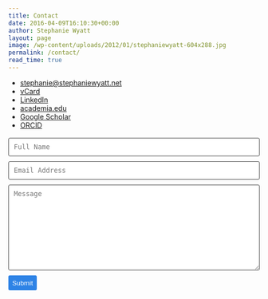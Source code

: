 ```yaml
---
title: Contact
date: 2016-04-09T16:10:30+00:00
author: Stephanie Wyatt
layout: page
image: /wp-content/uploads/2012/01/stephaniewyatt-604x288.jpg
permalink: /contact/
read_time: true
---
```

- [stephanie@stephaniewyatt.net](mailto:stephanie@stephaniewyatt.net)
- [vCard](/documents/stephaniewyatt.tel.vcf)
- [LinkedIn](http://stephaniewyatt.in)
- [academia.edu](https://tcu.academia.edu/StephanieWyatt)
- [Google Scholar](https://scholar.google.com/citations?user=43gFBr8AAAAJ)
- [ORCID](https://orcid.org/0000-0002-4472-5316)

<!-- modify this form HTML and place wherever you want your form -->

<form action="https://formspree.io/moqwpjyz" method="POST"  class="wj-contact">
    <input type="text" name="name" placeholder="Full Name">
    <input type="text" name="email" placeholder="Email Address">
    <textarea type="text" name="content" rows="10" placeholder="Message"></textarea>
    <input type="hidden" name="_next" value="https://spirittwinslacrosse.com">
    <input type="hidden" name="_subject" value="New Contact Form Submission">
    <input type="text" name="_gotcha" style="display:none">
    <input type="submit" value="Submit">
</form>

<style>
form.wj-contact input[type="text"], form.wj-contact textarea[type="text"] {
    width: 100%;
    vertical-align: middle;
    margin-top: 0.25em;
    margin-bottom: 0.5em;
    padding: 0.75em;
    font-family: monospace, sans-serif;
    font-weight: lighter;
    border-style: solid;
    border-color: #444;
    outline-color: #2e83e6;
    border-width: 1px;
    border-radius: 3px;
    transition: box-shadow .2s ease;
}
form.wj-contact input[type="submit"] {
    outline: none;
    color: white;
    background-color: #2e83e6;
    border-radius: 3px;
    padding: 0.5em;
    margin: 0.25em 0 0 0;
    border: 1px solid transparent;
    height: auto;
}
</style>
